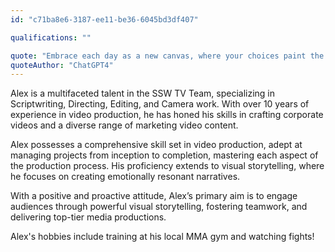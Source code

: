 ```yaml
---
id: "c71ba8e6-3187-ee11-be36-6045bd3df407"

qualifications: ""

quote: "Embrace each day as a new canvas, where your choices paint the masterpiece of your life"
quoteAuthor: "ChatGPT4"
---
```




Alex is a multifaceted talent in the SSW TV Team, specializing in Scriptwriting, Directing, Editing, and Camera work. With over 10 years of experience in video production, he has honed his skills in crafting corporate videos and a diverse range of marketing video content.

Alex possesses a comprehensive skill set in video production, adept at managing projects from inception to completion, mastering each aspect of the production process. His proficiency extends to visual storytelling, where he focuses on creating emotionally resonant narratives.

With a positive and proactive attitude, Alex’s primary aim is to engage audiences through powerful visual storytelling, fostering teamwork, and delivering top-tier media productions.

Alex's hobbies include training at his local MMA gym and watching fights!
